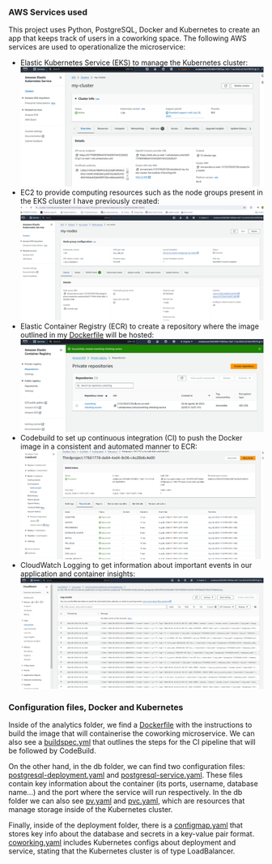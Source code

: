 ### AWS Services used

This project uses Python, PostgreSQL, Docker and Kubernetes to create an app that keeps track of users in a coworking space. The following AWS services are used to operationalize the microservice:

- Elastic Kubernetes Service (EKS) to manage the Kubernetes cluster:
        ![EKScluster](screenshots/EKScluster.png)
- EC2 to provide computing resources such as the node groups present in the EKS cluster I have previously created:
        ![Nodegroup](screenshots/Nodegroup.png)
- Elastic Container Registry (ECR) to create a repository where the image outlined in my [Dockerfile](./analytics/Dockerfile) will be hosted:
        ![ECR](screenshots/ECRrepository.png)
- Codebuild to set up continuous integration (CI) to push the Docker image in a consistent and automated manner to ECR:
        ![CodeBuild](screenshots/CodeBuildSuccessfulBuild.png)
- CloudWatch Logging to get information about important events in our application and container insights:
        ![CloudWatch](screenshots/AWSCloudWatchLogging.png)

### Configuration files, Docker and Kubernetes

Inside of the analytics folder, we find a [Dockerfile](./analytics/Dockerfile) with the instructions to build the image that will containerise the coworking microservice. We can also see a [buildspec.yml](./analytics/buildspec.yml) that outlines the steps for the CI pipeline that will be followed by CodeBuild. 

On the other hand, in the db folder, we can find two configuration files: [postgresql-deployment.yaml](./db/postgresql-deployment.yaml) and [postgresql-service.yaml](./db/postgresql-service.yaml). These files contain key information about the container (its ports, username, database name...) and the port where the service will run respectively. In the db folder we can also see [pv.yaml](./db/pv.yaml) and [pvc.yaml](./db/pvc.yaml), which are resources that manage storage inside of the Kubernetes cluster.

Finally, inside of the deployment folder, there is a [configmap.yaml](./deployment/configmap.yaml) that stores key info about the database and secrets in a key-value pair format. [coworking.yaml](./deployment/coworking.yaml) includes Kubernetes configs about deployment and service, stating that the Kubernetes cluster is of type LoadBalancer.